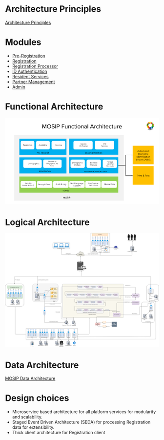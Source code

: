 # Architecture Principles
[Architecture Principles](MOSIP-Architecture-Principles.md)

# Modules
*  [Pre-Registration](Pre-Registration.md)
*  [Registration](Registration-Client.md)
*  [Registration Processor](Registration-Processor.md)
*  [ID Authentication](ID-Authentication.md)
*  [Resident Services](Resident-Services.md)
*  [Partner Management](Partner-Management.md)
*  [Admin](Admin.md)

# Functional Architecture
![MOSIP Functional Architecture](_images/arch_diagrams/MOSIP_functional_architecture.png)

# Logical Architecture
![MOSIP Logical Architecture](_images/arch_diagrams/MOSIP_logical_architecture_v0.1.png)

# Data Architecture
[MOSIP Data Architecture](MOSIP-Data-Architecture.md)

# Design choices
* Microservice based architecture for all platform services for modularity and scalability.
* Staged Event Driven Architecture (SEDA) for processing Registration data for extensibility.
* Thick client architecture for Registration client
